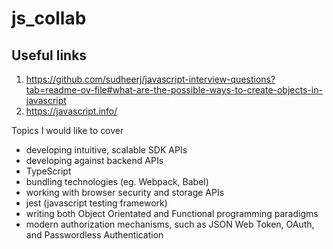 # js_collab
## Useful links
1. https://github.com/sudheerj/javascript-interview-questions?tab=readme-ov-file#what-are-the-possible-ways-to-create-objects-in-javascript
2. https://javascript.info/


Topics I would like to cover 

- developing intuitive, scalable SDK APIs
- developing against backend APIs
- TypeScript
- bundling technologies (eg. Webpack, Babel)
- working with browser security and storage APIs
- jest (javascript testing framework)
- writing both Object Orientated and Functional programming paradigms
- modern authorization mechanisms, such as JSON Web Token, OAuth, and Passwordless Authentication
